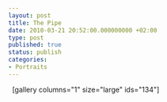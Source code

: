 ```yaml
---
layout: post
title: The Pipe
date: 2010-03-21 20:52:00.000000000 +02:00
type: post
published: true
status: publish
categories:
- Portraits
---
```

 
[gallery columns="1" size="large" ids="134"]
